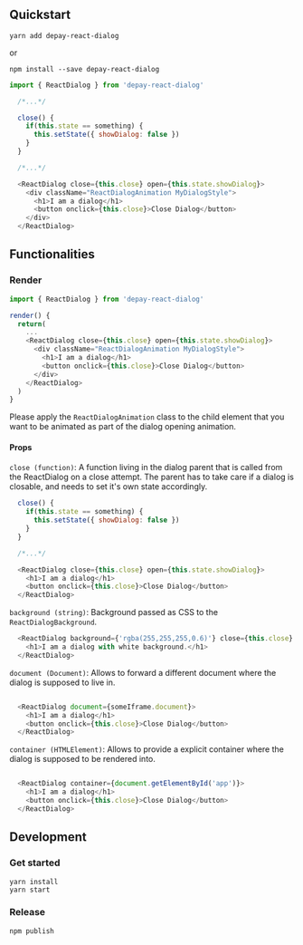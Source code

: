 ## Quickstart

```
yarn add depay-react-dialog
```

or 

```
npm install --save depay-react-dialog
```

```javascript
import { ReactDialog } from 'depay-react-dialog'

  /*...*/

  close() {
    if(this.state == something) {
      this.setState({ showDialog: false })
    }
  }

  /*...*/

  <ReactDialog close={this.close} open={this.state.showDialog}>
    <div className="ReactDialogAnimation MyDialogStyle">
      <h1>I am a dialog</h1>
      <button onclick={this.close}>Close Dialog</button>
    </div>
  </ReactDialog>
```

## Functionalities

### Render

```javascript
import { ReactDialog } from 'depay-react-dialog'

render() {
  return(
    ...
    <ReactDialog close={this.close} open={this.state.showDialog}>
      <div className="ReactDialogAnimation MyDialogStyle">
        <h1>I am a dialog</h1>
        <button onclick={this.close}>Close Dialog</button>
      </div>
    </ReactDialog>
  )
}
```

Please apply the `ReactDialogAnimation` class to the child element that you want to be animated as part of the dialog opening animation.

#### Props

`close (function)`: A function living in the dialog parent that is called from the ReactDialog on a close attempt. The parent has to take care if a dialog is closable, and needs to set it's own state accordingly.

```javascript
  close() {
    if(this.state == something) {
      this.setState({ showDialog: false })
    }
  }

  /*...*/

  <ReactDialog close={this.close} open={this.state.showDialog}>
    <h1>I am a dialog</h1>
    <button onclick={this.close}>Close Dialog</button>
  </ReactDialog>
```

`background (string)`: Background passed as CSS to the `ReactDialogBackground`.

```javascript
  <ReactDialog background={'rgba(255,255,255,0.6)'} close={this.close} open={this.state.showDialog}>
    <h1>I am a dialog with white background.</h1>
  </ReactDialog>
```

`document (Document)`: Allows to forward a different document where the dialog is supposed to live in.

```javascript

  <ReactDialog document={someIframe.document}>
    <h1>I am a dialog</h1>
    <button onclick={this.close}>Close Dialog</button>
  </ReactDialog>
```

`container (HTMLElement)`: Allows to provide a explicit container where the dialog is supposed to be rendered into.

```javascript

  <ReactDialog container={document.getElementById('app')}>
    <h1>I am a dialog</h1>
    <button onclick={this.close}>Close Dialog</button>
  </ReactDialog>
```

## Development

### Get started

```
yarn install
yarn start
```

### Release

```
npm publish
```
